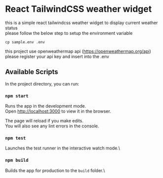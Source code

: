 # React TailwindCSS weather widget

this is a simple react tailwindcss weather widget to display current weather status\
please follow the below step to setup the environment variable
```
cp sample.env .env
```
this project use openweathermap api (https://openweathermap.org/api) \
please register your api key and insert into the .env


## Available Scripts

In the project directory, you can run:

### `npm start`

Runs the app in the development mode.\
Open [http://localhost:3000](http://localhost:3000) to view it in the browser.

The page will reload if you make edits.\
You will also see any lint errors in the console.

### `npm test`

Launches the test runner in the interactive watch mode.\

### `npm build`

Builds the app for production to the `build` folder.\
